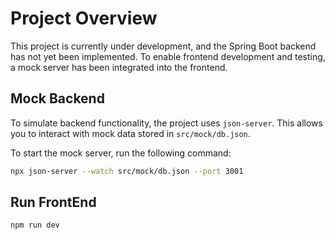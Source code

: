 # Project Overview

This project is currently under development, and the Spring Boot backend has not yet been implemented. To enable frontend development and testing, a mock server has been integrated into the frontend.

## Mock Backend

To simulate backend functionality, the project uses `json-server`. This allows you to interact with mock data stored in `src/mock/db.json`.

To start the mock server, run the following command:

```sh
npx json-server --watch src/mock/db.json --port 3001
```

## Run FrontEnd

```sh
npm run dev
```
